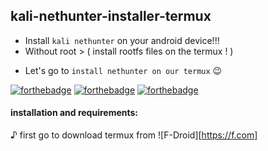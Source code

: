 ## kali-nethunter-installer-termux
- Install `kali nethunter` on your android device!!!
- Without root > ( install rootfs files on the termux ! )
+ Let's go to `install nethunter on our termux` 😉


[![forthebadge](https://forthebadge.com/images/badges/powered-by-coffee.svg)](https://forthebadge.com)
[![forthebadge](https://forthebadge.com/images/badges/open-source.svg)](https://forthebadge.com)
[![forthebadge](https://forthebadge.com/images/badges/oooo-kill-em.svg)](https://forthebadge.com)



#### installation and requirements:

♪ first go to download termux from ![F-Droid][https://f.com]

